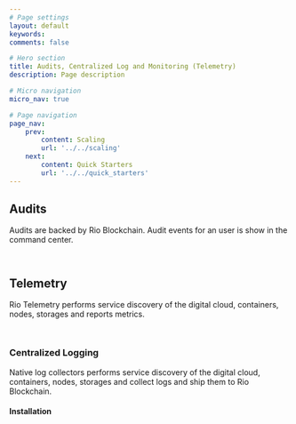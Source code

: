 ```yaml
---
# Page settings
layout: default
keywords:
comments: false

# Hero section
title: Audits, Centralized Log and Monitoring (Telemetry)
description: Page description

# Micro navigation
micro_nav: true

# Page navigation
page_nav:
    prev:
        content: Scaling
        url: '../../scaling'
    next:
        content: Quick Starters
        url: '../../quick_starters'
---
```


## Audits 

Audits are backed by Rio Blockchain.  Audit events for an user is show in the command center.


```


```


## Telemetry

Rio Telemetry performs service discovery of the digital cloud, containers, nodes, storages and reports metrics. 


```


```

### Centralized Logging

Native log collectors performs service discovery  of the digital cloud, containers, nodes, storages and collect logs and ship them to Rio Blockchain.

#### Installation

```


```


